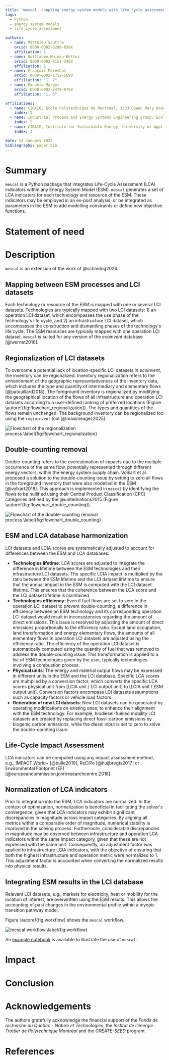```yaml
---
title: 'mescal: coupling energy system models with life cycle assessment' 
tags:
  - Python
  - energy system models
  - life cycle assessment

authors:
  - name: Matthieu Souttre
    orcid: 0000-0002-6288-058X
    affiliation: 1
  - name: Guillaume Majeau-Bettez
    orcid: 0000-0002-0151-2468
    affiliation: 1
  - name: François Maréchal
    orcid: 0000-0003-1752-5690
    affiliation: "1, 2"
  - name: Manuele Margni
    orcid: 0000-0002-2475-0768
    affiliation: "1, 3"

affiliations:
  - name: CIRAIG, École Polytechnique de Montreal, 3333 Queen Mary Road, Montréal, H3V1A2, Québec, Canada
    index: 1
  - name: Industrial Process and Energy Systems Engineering group, École Polytechnique Fédérale de Lausanne, Rue de l’Industrie 17, Sion, 1950, Switzerland
    index: 2
  - name: CIRAIG, Institute for Sustainable Energy, University of Applied Sciences Western Switzerland, Rue de l’Industrie 23, Sion, 1950, Switzerland
    index: 3

date: 13 January 2025
bibliography: paper.bib
---
```


# Summary
`mescal` is a Python package that integrates Life-Cycle Assessment (LCA) indicators within any Energy System Model 
(ESM). `mescal` generates a set of LCA indicators for each technology and resource of the ESM. These indicators may be 
employed in an ex-post analysis, or be integrated as parameters in the ESM to add modelling constraints or define new 
objective functions.

# Statement of need

# Description
`mescal` is an extension of the work of @schnidrig2024. 

## Mapping between ESM processes and LCI datasets
Each technology or resource of the ESM is mapped with one or several LCI datasets. Technologies are typically mapped with two 
LCI datasets: 1) an operation LCI dataset, which encompasses the use phase of the technology's life cycle, and 2) an 
infrastructure LCI dataset, which encompasses the construction and dismantling phases of the technology's life cycle.
The ESM resources are typically mapped with one operation LCI dataset. `mescal` is suited for any version of the 
_ecoinvent_ database [@wernet2016].

## Regionalization of LCI datasets
To overcome a potential lack of location-specific LCI datasets in _ecoinvent_, the inventory can 
be regionalized. Inventory regionalization refers to the enhancement of the geographic representativeness of the 
inventory data, which includes the type and quantity of intermediary and elementary flows 
[@patouillard2018]. The foreground inventory is regionalized by modifying the geographical location of 
the flows of all infrastructure and operation LCI datasets according to a user-defined ranking of preferred locations 
(Figure \autoref{fig:flowchart_regionalization}). The types and quantities of the flows remain unchanged. The background 
inventory can be regionalized too using the `regioinvent` tool [@maximeagez2025].

![Flowchart of the regionalization process.\label{fig:flowchart_regionalization}](docs/pics/regionalization_flowchart.png)

## Double-counting removal
Double-counting refers to the overestimation of impacts due to the multiple occurrence of the same flow, potentially 
represented through different energy vectors, within the energy system supply chain. Volkart et al. proposed a solution 
to the double-counting issue by setting to zero all flows in the foreground inventory that were also modelled in the ESM
[@volkart2018]. This approach is implemented in `mescal` by identifying the flows to be nullified using their Central 
Product Classification (CPC) categories defined by the @unitednations2015 (Figure \autoref{fig:flowchart_double_counting}).

![Flowchart of the double-counting removal process.\label{fig:flowchart_double_counting}](docs/pics/double_counting_flowchart.png)

## ESM and LCA database harmonization
LCI datasets and LCIA scores are systematically adjusted to account for differences between the ESM and LCA databases:
- **Technologies lifetime**: LCA scores are adjusted to integrate the difference in lifetime between the ESM technologies and
their infrastructure LCI datasets. The specific LCIA impact is multiplied by the ratio between the ESM lifetime and the LCI 
dataset lifetime to ensure that the annual impact in the ESM is computed with the LCI dataset lifetime. 
This ensures that the coherence between the LCA score and the LCI dataset lifetime is maintained.
- **Technologies efficiency**: Even if fuel flows are set to zero in the operation LCI dataset to prevent 
double-counting, a difference in efficiency between an ESM technology and its corresponding operation LCI 
dataset would result in inconsistencies regarding the amount of direct emissions. This issue is resolved by adjusting 
the amount of direct emissions proportionally to the efficiency ratio. Except land occupation, land transformation and 
energy elementary flows, the amounts of all elementary flows in operation LCI datasets are adjusted using the efficiency
ratio. The efficiency of the operation LCI dataset is automatically computed using the quantity of fuel that was removed
to address the double-counting issue. This transformation is applied to a list of ESM technologies given by the user, 
typically technologies involving a combustion process. 
- **Physical units**: The energy and material output flows may be expressed in different units in the ESM and the LCI 
database. Specific LCA scores are multiplied by a conversion factor, which converts the specific LCA 
scores physical unit from [LCIA unit / LCI output unit] to [LCIA unit / ESM output unit]. Conversion factors 
encompass LCI datasets assumptions such as capacity factors or vehicle load factors.
- **Generation of new LCI datasets**: New LCI datasets can be generated by operating modifications on existing ones, 
to enhance their alignment with the ESM technology. For example, biodiesel-fuelled mobility 
LCI datasets are created by replacing direct fossil carbon emissions by biogenic carbon emissions, while the diesel input 
is set to zero to solve the double-counting issue. 

## Life-Cycle Impact Assessment
LCA indicators can be computed using any impact assessment method, e.g., IMPACT World+ [@bulle2019], ReCiPe 
[@huijbregts2017] or Environmental Footprint (EF) [@europeancommission.jointresearchcentre.2018]. 

## Normalization of LCA indicators 
Prior to integration into the ESM, LCA indicators are normalized. In the context of optimization, 
normalization is beneficial in facilitating the solver's convergence, given that LCA indicators may exhibit 
significant discrepancies in magnitude across impact categories. By aligning all metrics within a comparable order of 
magnitude, numerical stability is improved in the solving process. Furthermore, considerable discrepancies in magnitude 
may be observed between infrastructure and operation LCA indicators within the same impact category, given that 
these are not expressed with the same unit. Consequently, an adjustment factor was applied to infrastructure LCIA indicators, 
with the objective of ensuring that both the highest infrastructure and operation metric were normalized to 1. 
This adjustment factor is accounted when converting the normalized results into physical results.

## Integrating ESM results in the LCI database
Relevant LCI datasets, e.g., markets for electricity, heat or mobility for the location of interest, are overwritten
using the ESM results. This allows the accounting of past changes in the environmental profile within a myopic 
transition pathway model.

Figure \autoref{fig:workflow} shows the `mescal` workflow.

![`mescal` workflow.\label{fig:workflow}](docs/pics/workflow_v2.png)

An [example notebook](https://github.com/matthieu-str/mescal/blob/master/examples/tutorial.ipynb) is available to 
illustrate the use of `mescal`.

# Impact

# Conclusion

# Acknowledgements
The authors gratefully acknowledge the financial support of the _Fonds de recherche du Québec - Nature et 
Technologies_, the _Institut de l’énergie Trottier de Polytechnique Montréal_ and the _CREATE-SEED_ program.

# References